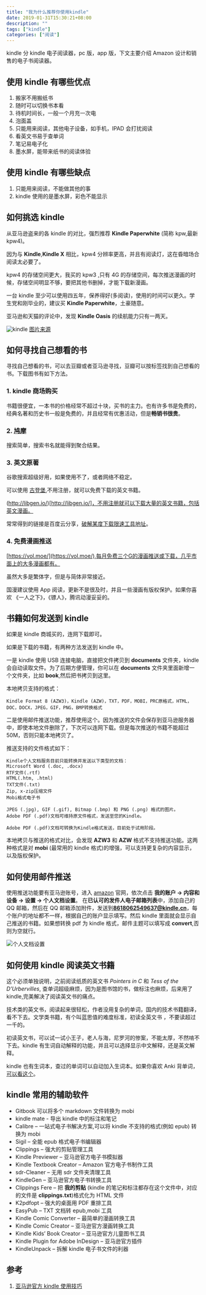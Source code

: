 ```yaml
---
title: "我为什么推荐你使用kindle"
date: 2019-01-31T15:30:21+08:00
description: ""
tags: ["kindle"]
categories: ["阅读"]
---
```




kindle 分 kindle 电子阅读器，pc 版，app 版，下文主要介绍 Amazon 设计和销售的电子书阅读器。

## 使用 kindle 有哪些优点 

1. 搬家不用搬纸书
2. 随时可以切换书本看
3. 待机时间长，一般一个月充一次电
4. 泡面盖
5. 只能用来阅读，其他电子设备，如手机，IPAD 会打扰阅读
6. 看英文书易于查单词
7. 笔记易电子化
8. 墨水屏，能带来纸书的阅读体验

<!--more-->

## 使用 kindle 有哪些缺点

1. 只能用来阅读，不能做其他的事
2. kindle 使用的是墨水屏，彩色不能显示



## 如何挑选 kindle 

从亚马逊盗来的各 kindle 的对比，强烈推荐 **Kindle Paperwhite** (简称 kpw,最新 kpw4)。

因为与 **Kindle**,**Kindle X** 相比，kpw4 分辨率更高，并且有阅读灯，这在昏暗场合阅读太必要了。

kpw4 的存储空间更大，我买的 kpw3 ,只有 4G 的存储空间，每次推送漫画的时候，存储空间明显不够，要把其他书删掉，才能下载新漫画。

一台 kindle 至少可以使用四五年，保养得好(多阅读)，使用的时间可以更久。学生党和刚毕业的，建议买 **Kindle Paperwhite**，土豪随意。

亚马逊和天猫的评论中，发现 **Kindle Oasis** 的续航能力只有一两天。



![kindle](https://img2018.cnblogs.com/blog/1187660/201901/1187660-20190131124844996-734654050.png)
[图片来源](https://www.amazon.cn/dp/B07746N2J9/ref=sr_1_1?ie=UTF8&qid=1548909524&sr=8-1&keywords=kindle)


## 如何寻找自己想看的书

寻找自己想看的书，可以去豆瓣或者亚马逊寻找，豆瓣可以按标签找到自己想看的书。下载图书有如下方法。

### 1. kindle 商场购买

书籍很便宜，一本书的价格经常不超过十块，买书的主力。也有许多书是免费的，经典名著和历史书一般是免费的，并且经常有优惠活动，但是**畅销书很贵**。

### 2. [鸠摩](https://www.jiumodiary.com/)

搜索简单，搜索书名就能得到聚合结果。

### 3. 英文原著

谷歌搜索超级好用，如果使用不了，或者网络不稳定。

可以使用 [古登堡](https://www.gutenberg.org/),不用注册，就可以免费下载的英文书籍。

(http://libgen.io/)[http://libgen.io/]，不用注册就可以下载大量的英文书籍，包括英文漫画。

常常得到的链接是百度云分享，[破解某度下载限速工具地址](https://github.com/high-speed-downloader/high-speed-downloader)。

### 4. 免费漫画推送

[https://vol.moe/](https://vol.moe/),每月免费三个G的漫画推送或下载，几乎市面上的大多漫画都有。

虽然大多是繁体字，但是与简体非常接近。

国漫建议使用 App 阅读，更新不是很及时，并且一些漫画有版权保护。如果你喜欢 《一人之下》，《镖人》，腾讯动漫妥妥的。

## 书籍如何发送到 kindle

如果是 kindle 商城买的，连网下载即可。

如果是下载的书籍，有两种方法发送到 kindle 中。

一是 kindle 使用 USB 连接电脑，直接把文件拷贝到 **documents** 文件夹，kindle 会自动读取文件。为了后期方便管理，你可以在 **documents** 文件夹里面新增一个文件夹，比如 **book**,然后把书拷贝到这里。

本地拷贝支持的格式：

```
Kindle Format 8 (AZW3)，Kindle (AZW)，TXT，PDF，MOBI，PRC原格式，HTML，DOC，DOCX，JPEG，GIF，PNG，BMP转换格式
```

二是使用邮件推送功能，推荐使用这个。因为推送的文件会保存到亚马逊服务器中，即使本地文件删除了，下次可以连网下载。但是每次推送的书籍不能超过 50M，否则只能本地拷贝了。

推送支持的文件格式如下：


```
Kindle个人文档服务目前只能转换并发送以下类型的文档：
Microsoft Word (.doc, .docx) 
RTF文件(.rtf) 
HTML(.htm, .html)
TXT文件(.txt) 
Zip, x-zip压缩文件
Mobi格式电子书 

JPEG (.jpg), GIF (.gif), Bitmap (.bmp) 和 PNG (.png) 格式的图片。
Adobe PDF (.pdf)文档可维持原文件格式，发送至您的Kindle。

Adobe PDF (.pdf)文档可转换为Kindle格式发送，目前处于试用阶段。
```

本地拷贝与推送的格式对比，会发现 **AZW3** 和 **AZW** 格式不支持推送功能。这两种格式是对 **mobi** (最常用的 kindle 格式)的增强，可以支持更复杂的内容显示，以及版权保护。

## 如何使用邮件推送

使用推送功能要有亚马逊账号，进入 [amazon](www.amazon.cn) 官网，依次点击 **我的账户 -> 内容和设备 -> 设置  -> 个人文档设置**。
在**已认可的发件人电子邮箱列表**中，添加自己的 QQ 邮箱，然后在 QQ 邮箱添加附件，发送到**8618062549637@kindle.cn**，每个账户的地址都不一样，根据自己的账户显示填写。然后 kindle 里面就会显示自己推送的书籍。如果想转换 pdf 为 kindle 格式，邮件主题可以填写成 **convert**,否则为空就行。

![个人文档设置](https://img2018.cnblogs.com/blog/1187660/201901/1187660-20190131134914015-2078845418.png)

## 如何使用 kindle 阅读英文书籍

这个必须单独说明，之前阅读纸质的英文书 *Pointers in C* 和 *Tess of the D’Urbervilles*, 查单词超级麻烦，因为是图书馆的书，做标注也麻烦，后来用了 kindle,完美解决了阅读英文书的痛点。

技术类的英文书，阅读起来很轻松，作者没用复杂的单词，国内的技术书籍翻译，看不下去。文学类书籍，有个叫蓝思值的难度标准，初读全英文书
，不要读超过一千的。

初读英文书，可以试一试小王子，老人与海，尼罗河的惨案，不能太厚，不然啃不下去。kindle 有生词自动解释的功能，并且可以选择显示中文解释，还是英文解释。

kindle 也有生词本，查过的单词可以自动加入生词本。如果你喜欢 Anki 背单词，[可以看这个](http://kmate.me/2017/02/21/anki-kindlemate-kindle-cn/)。


## kindle 常用的辅助软件


- Gitbook 可以将多个 markdown 文件转换为 mobi
- kindle mate - 导出 kindle 中的标注和笔记
- Calibre – 一站式电子书解决方案,可以将 kindle 不支持的格式(例如 epub) 转换为 mobi
- Sigil – 全能 epub 格式电子书编辑器
- Clippings – 强大的剪贴管理工具
- Kindle Previewer – 亚马逊官方电子书模拟器
- Kindle Textbook Creator – Amazon 官方电子书制作工具
- sdr-Cleaner – 无用 sdr 文件夹清理工具
- KindleGen – 亚马逊官方电子书转换工具
- Clippings Fere – 把 **我的剪贴** (kindle 的笔记和标注都存在这个文件中，对应的文件是 **clippings.txt**)格式化为 HTML 文件
- K2pdfopt – 强大的桌面用 PDF 重排工具
- EasyPub – TXT 文档转 epub,mobi 工具
- Kindle Comic Converter – 最简单的漫画转换工具
- Kindle Comic Creator – 亚马逊官方漫画转换工具
- Kindle Kids’ Book Creator – 亚马逊官方儿童图书工具
- Kindle Plugin for Adobe InDesign – 亚马逊官方插件
- KindleUnpack – 拆解 kindle 电子书文件的利器


## 参考

1. [亚马逊官方 kindle 使用技巧](https://www.amazon.cn/b?node=1935454071)
